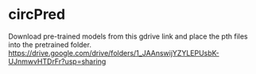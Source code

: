 # circPred
Download pre-trained models from this gdrive link and place the pth files into the pretrained folder.
https://drive.google.com/drive/folders/1_JAAnswijYZYLEPUsbK-UJnmwvHTDrFr?usp=sharing

